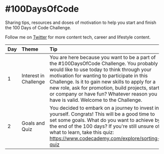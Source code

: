 # #100DaysOfCode
Sharing tips, resources and doses of motivation to help you start and finish the 100 Days of Code Challenge.

Follow me on [Twitter](https://twitter.com/ivybarley) for more content tech, career and lifestyle content.

| Day  | Theme    | Tip   |
| :------------- | :---------- | :----------- |
| 1 | Interest in Challenge | You are here because you want to be a part of the #100DaysOfCode Challenge. You probably would like to use today to think through your motivation for wanting to participate in this Challenge. Is it to gain new skills to apply for a new role, ask for promotion, build projects, start or company or have fun? Whatever reason you have is valid. Welcome to the Challenge. |
| 2 | Goals and Quiz | You decided to embark on a journey to invest in yourself. Congrats! This will be a good time to set some goals. What do you want to achieve by the end of the 100 days? If you're still unsure of what to learn, take this quiz: https://www.codecademy.com/explore/sorting-quiz |

